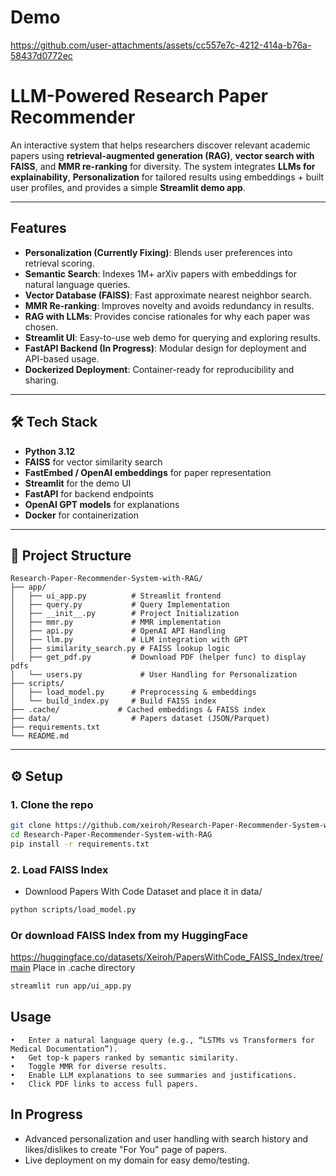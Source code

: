 # Demo
https://github.com/user-attachments/assets/cc557e7c-4212-414a-b76a-58437d0772ec

# LLM-Powered Research Paper Recommender

An interactive system that helps researchers discover relevant academic papers using **retrieval-augmented generation (RAG)**, **vector search with FAISS**, and **MMR re-ranking** for diversity. The system integrates **LLMs for explainability**, **Personalization** for tailored results using embeddings + built user profiles, and provides a simple **Streamlit demo app**.

---

## Features
- **Personalization (Currently Fixing)**: Blends user preferences into retrieval scoring.  
- **Semantic Search**: Indexes 1M+ arXiv papers with embeddings for natural language queries.  
- **Vector Database (FAISS)**: Fast approximate nearest neighbor search.  
- **MMR Re-ranking**: Improves novelty and avoids redundancy in results.  
- **RAG with LLMs**: Provides concise rationales for why each paper was chosen.  
- **Streamlit UI**: Easy-to-use web demo for querying and exploring results.  
- **FastAPI Backend (In Progress)**: Modular design for deployment and API-based usage.  
- **Dockerized Deployment**: Container-ready for reproducibility and sharing.

---

## 🛠️ Tech Stack
- **Python 3.12**
- **FAISS** for vector similarity search
- **FastEmbed / OpenAI embeddings** for paper representation
- **Streamlit** for the demo UI
- **FastAPI** for backend endpoints
- **OpenAI GPT models** for explanations
- **Docker** for containerization

---

## 📂 Project Structure
```
Research-Paper-Recommender-System-with-RAG/
├── app/
│   ├── ui_app.py          # Streamlit frontend
│   ├── query.py           # Query Implementation
│   ├── __init__.py        # Project Initialization
│   ├── mmr.py             # MMR implementation
│   ├── api.py             # OpenAI API Handling
│   ├── llm.py             # LLM integration with GPT
│   ├── similarity_search.py # FAISS lookup logic
│   ├── get_pdf.py         # Download PDF (helper func) to display pdfs
│   └── users.py             # User Handling for Personalization
├── scripts/
│   ├── load_model.py      # Preprocessing & embeddings
│   └── build_index.py     # Build FAISS index
├── .cache/             # Cached embeddings & FAISS index
├── data/                  # Papers dataset (JSON/Parquet)
├── requirements.txt
└── README.md
```

---

## ⚙️ Setup

### 1. Clone the repo
```bash
git clone https://github.com/xeiroh/Research-Paper-Recommender-System-with-RAG.git
cd Research-Paper-Recommender-System-with-RAG
pip install -r requirements.txt
```

### 2. Load FAISS Index 
- Downlood Papers With Code Dataset and place it in data/
```bash
python scripts/load_model.py
```

### Or download FAISS Index from my HuggingFace
https://huggingface.co/datasets/Xeiroh/PapersWithCode_FAISS_Index/tree/main
Place in .cache directory

```bash
streamlit run app/ui_app.py
```

## Usage
```
•	Enter a natural language query (e.g., “LSTMs vs Transformers for Medical Documentation”).
•	Get top-k papers ranked by semantic similarity.
•	Toggle MMR for diverse results.
•	Enable LLM explanations to see summaries and justifications.
•	Click PDF links to access full papers.
```

## In Progress
- Advanced personalization and user handling with search history and likes/dislikes to create "For You" page of papers.
- Live deployment on my domain for easy demo/testing.
